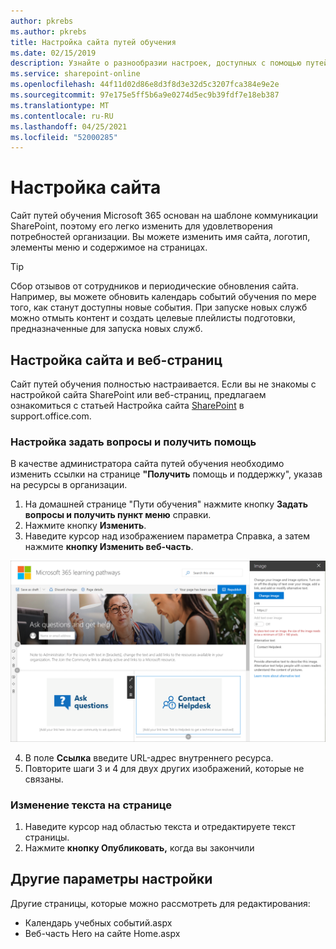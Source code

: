 ```yaml
---
author: pkrebs
ms.author: pkrebs
title: Настройка сайта путей обучения
ms.date: 02/15/2019
description: Узнайте о разнообразии настроек, доступных с помощью путей обучения Microsoft 365
ms.service: sharepoint-online
ms.openlocfilehash: 44f11d02d86e8d3f8d3e32d5c3207fca384e9e2e
ms.sourcegitcommit: 97e175e5ff5b6a9e0274d5ec9b39fdf7e18eb387
ms.translationtype: MT
ms.contentlocale: ru-RU
ms.lasthandoff: 04/25/2021
ms.locfileid: "52000285"
---
```

# <a name="customize-the-site"></a>Настройка сайта

Сайт путей обучения Microsoft 365 основан на шаблоне коммуникации SharePoint, поэтому его легко изменить для удовлетворения потребностей организации. Вы можете изменить имя сайта, логотип, элементы меню и содержимое на страницах. 

> [!TIP]
> Сбор отзывов от сотрудников и периодические обновления сайта. Например, вы можете обновить календарь событий обучения по мере того, как станут доступны новые события. При запуске новых служб можно отмыть контент и создать целевые плейлисты подготовки, предназначенные для запуска новых служб. 

## <a name="customize-the-site-and-web-pages"></a>Настройка сайта и веб-страниц

Сайт путей обучения полностью настраивается. Если вы не знакомы с настройкой сайта SharePoint или веб-страниц, предлагаем ознакомиться с статьей Настройка сайта [SharePoint](https://support.office.com/article/customize-your-sharepoint-site-320b43e5-b047-4fda-8381-f61e8ac7f59b) в support.office.com. 

### <a name="customize-ask-questions-and-get-help"></a>Настройка задать вопросы и получить помощь

В качестве администратора сайта путей обучения необходимо изменить ссылки на странице **"Получить** помощь и поддержку", указав на ресурсы в организации. 

1.  На домашней странице "Пути обучения" нажмите кнопку **Задать вопросы и получить пункт меню** справки.
2.  Нажмите кнопку **Изменить**.
3.  Наведите курсор над изображением параметра Справка, а затем нажмите **кнопку Изменить веб-часть**.

![cg-edithelp.png](media/cg-edithelp.png)

4.  В поле **Ссылка** введите URL-адрес внутреннего ресурса. 
5.  Повторите шаги 3 и 4 для двух других изображений, которые не связаны.

### <a name="change-the-text-on-the-page"></a>Изменение текста на странице

1. Наведите курсор над областью текста и отредактируете текст страницы. 
2. Нажмите **кнопку Опубликовать,** когда вы закончили

## <a name="other-customization-options"></a>Другие параметры настройки
Другие страницы, которые можно рассмотреть для редактирования:

- Календарь учебных событий.aspx
- Веб-часть Hero на сайте Home.aspx

